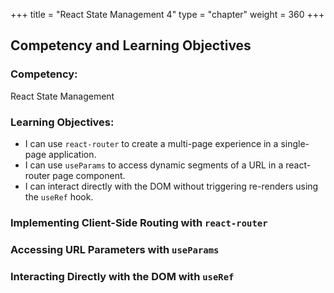 +++
title = "React State Management 4"
type = "chapter"
weight = 360 
+++

## Competency and Learning Objectives

### Competency:

React State Management 

### Learning Objectives:

- I can use `react-router` to create a multi-page experience in a single-page application.
- I can use `useParams` to access dynamic segments of a URL in a react-router page component.
- I can interact directly with the DOM without triggering re-renders using the `useRef` hook.

### Implementing Client-Side Routing with `react-router`

### Accessing URL Parameters with `useParams`

### Interacting Directly with the DOM with `useRef`

